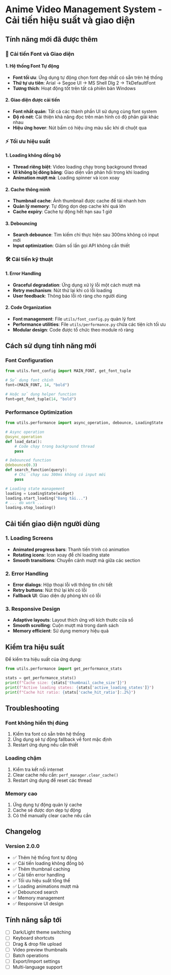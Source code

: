 # Anime Video Management System - Cải tiến hiệu suất và giao diện

## Tính năng mới đã được thêm

### 🎨 Cải tiến Font và Giao diện

#### 1. Hệ thống Font Tự động
- **Font tối ưu**: Ứng dụng tự động chọn font đẹp nhất có sẵn trên hệ thống
- **Thứ tự ưu tiên**: Arial → Segoe UI → MS Shell Dlg 2 → TkDefaultFont
- **Tương thích**: Hoạt động tốt trên tất cả phiên bản Windows

#### 2. Giao diện được cải tiến
- **Font nhất quán**: Tất cả các thành phần UI sử dụng cùng font system
- **Độ rõ nét**: Cải thiện khả năng đọc trên màn hình có độ phân giải khác nhau
- **Hiệu ứng hover**: Nút bấm có hiệu ứng màu sắc khi di chuột qua

### ⚡ Tối ưu hiệu suất

#### 1. Loading không đồng bộ
- **Thread riêng biệt**: Video loading chạy trong background thread
- **UI không bị đóng băng**: Giao diện vẫn phản hồi trong khi loading
- **Animation mượt mà**: Loading spinner và icon xoay

#### 2. Cache thông minh
- **Thumbnail cache**: Ảnh thumbnail được cache để tải nhanh hơn
- **Quản lý memory**: Tự động dọn dẹp cache khi quá lớn
- **Cache expiry**: Cache tự động hết hạn sau 1 giờ

#### 3. Debouncing
- **Search debounce**: Tìm kiếm chỉ thực hiện sau 300ms không có input mới
- **Input optimization**: Giảm số lần gọi API không cần thiết

### 🛠️ Cải tiến kỹ thuật

#### 1. Error Handling
- **Graceful degradation**: Ứng dụng xử lý lỗi một cách mượt mà
- **Retry mechanism**: Nút thử lại khi có lỗi loading
- **User feedback**: Thông báo lỗi rõ ràng cho người dùng

#### 2. Code Organization
- **Font management**: File `utils/font_config.py` quản lý font
- **Performance utilities**: File `utils/performance.py` chứa các tiện ích tối ưu
- **Modular design**: Code được tổ chức theo module rõ ràng

## Cách sử dụng tính năng mới

### Font Configuration
```python
from utils.font_config import MAIN_FONT, get_font_tuple

# Sử dụng font chính
font=(MAIN_FONT, 14, "bold")

# Hoặc sử dụng helper function
font=get_font_tuple(14, "bold")
```

### Performance Optimization
```python
from utils.performance import async_operation, debounce, LoadingState

# Async operation
@async_operation
def load_data():
    # Code chạy trong background thread
    pass

# Debounced function
@debounce(0.3)
def search_function(query):
    # Chỉ chạy sau 300ms không có input mới
    pass

# Loading state management
loading = LoadingState(widget)
loading.start_loading("Đang tải...")
# ... do work ...
loading.stop_loading()
```

## Cải tiến giao diện người dùng

### 1. Loading Screens
- **Animated progress bars**: Thanh tiến trình có animation
- **Rotating icons**: Icon xoay để chỉ loading state
- **Smooth transitions**: Chuyển cảnh mượt mà giữa các section

### 2. Error Handling
- **Error dialogs**: Hộp thoại lỗi với thông tin chi tiết
- **Retry buttons**: Nút thử lại khi có lỗi
- **Fallback UI**: Giao diện dự phòng khi có lỗi

### 3. Responsive Design
- **Adaptive layouts**: Layout thích ứng với kích thước cửa sổ
- **Smooth scrolling**: Cuộn mượt mà trong danh sách
- **Memory efficient**: Sử dụng memory hiệu quả

## Kiểm tra hiệu suất

Để kiểm tra hiệu suất của ứng dụng:

```python
from utils.performance import get_performance_stats

stats = get_performance_stats()
print(f"Cache size: {stats['thumbnail_cache_size']}")
print(f"Active loading states: {stats['active_loading_states']}")
print(f"Cache hit ratio: {stats['cache_hit_ratio']:.2%}")
```

## Troubleshooting

### Font không hiển thị đúng
1. Kiểm tra font có sẵn trên hệ thống
2. Ứng dụng sẽ tự động fallback về font mặc định
3. Restart ứng dụng nếu cần thiết

### Loading chậm
1. Kiểm tra kết nối internet
2. Clear cache nếu cần: `perf_manager.clear_cache()`
3. Restart ứng dụng để reset các thread

### Memory cao
1. Ứng dụng tự động quản lý cache
2. Cache sẽ được dọn dẹp tự động
3. Có thể manually clear cache nếu cần

## Changelog

### Version 2.0.0
- ✅ Thêm hệ thống font tự động
- ✅ Cải tiến loading không đồng bộ  
- ✅ Thêm thumbnail caching
- ✅ Cải tiến error handling
- ✅ Tối ưu hiệu suất tổng thể
- ✅ Loading animations mượt mà
- ✅ Debounced search
- ✅ Memory management
- ✅ Responsive UI design

## Tính năng sắp tới

- [ ] Dark/Light theme switching
- [ ] Keyboard shortcuts
- [ ] Drag & drop file upload
- [ ] Video preview thumbnails
- [ ] Batch operations
- [ ] Export/Import settings
- [ ] Multi-language support

